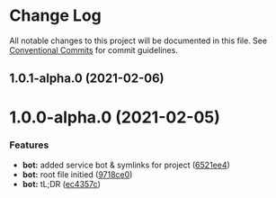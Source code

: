 # Change Log

All notable changes to this project will be documented in this file.
See [Conventional Commits](https://conventionalcommits.org) for commit guidelines.

## 1.0.1-alpha.0 (2021-02-06)



# 1.0.0-alpha.0 (2021-02-05)


### Features

* **bot:** added service bot & symlinks for project ([6521ee4](https://github.com/SocketSomeone/Miko/commit/6521ee433feb384af53dda6dcd8466f49c07c29c))
* **bot:** root file initied ([9718ce0](https://github.com/SocketSomeone/Miko/commit/9718ce09ab3b9fe02bfee78d36d1af5ed68f352d))
* **bot:** tL;DR ([ec4357c](https://github.com/SocketSomeone/Miko/commit/ec4357cb84edbdb4052fc538892e9ca277280807))

